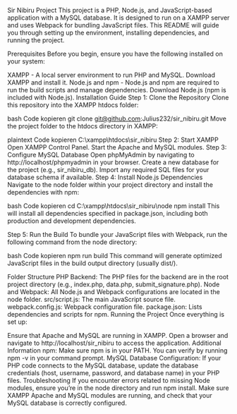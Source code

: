 Sir Nibiru Project
This project is a PHP, Node.js, and JavaScript-based application with a MySQL database. It is designed to run on a XAMPP server and uses Webpack for bundling JavaScript files. This README will guide you through setting up the environment, installing dependencies, and running the project.

Prerequisites
Before you begin, ensure you have the following installed on your system:

XAMPP - A local server environment to run PHP and MySQL.
Download XAMPP and install it.
Node.js and npm - Node.js and npm are required to run the build scripts and manage dependencies.
Download Node.js (npm is included with Node.js).
Installation Guide
Step 1: Clone the Repository
Clone this repository into the XAMPP htdocs folder:

bash
Code kopieren
git clone git@github.com:Julius232/sir_nibiru.git
Move the project folder to the htdocs directory in XAMPP:

plaintext
Code kopieren
C:\xampp\htdocs\sir_nibiru
Step 2: Start XAMPP
Open XAMPP Control Panel.
Start the Apache and MySQL modules.
Step 3: Configure MySQL Database
Open phpMyAdmin by navigating to http://localhost/phpmyadmin in your browser.
Create a new database for the project (e.g., sir_nibiru_db).
Import any required SQL files for your database schema if available.
Step 4: Install Node.js Dependencies
Navigate to the node folder within your project directory and install the dependencies with npm:

bash
Code kopieren
cd C:\xampp\htdocs\sir_nibiru\node
npm install
This will install all dependencies specified in package.json, including both production and development dependencies.

Step 5: Run the Build
To bundle your JavaScript files with Webpack, run the following command from the node directory:

bash
Code kopieren
npm run build
This command will generate optimized JavaScript files in the build output directory (usually dist/).

Folder Structure
PHP Backend: The PHP files for the backend are in the root project directory (e.g., index.php, data.php, submit_signature.php).
Node and Webpack: All Node.js and Webpack configurations are located in the node folder.
src/script.js: The main JavaScript source file.
webpack.config.js: Webpack configuration file.
package.json: Lists dependencies and scripts for npm.
Running the Project
Once everything is set up:

Ensure that Apache and MySQL are running in XAMPP.
Open a browser and navigate to http://localhost/sir_nibiru to access the application.
Additional Information
npm: Make sure npm is in your PATH. You can verify by running npm -v in your command prompt.
MySQL Database Configuration: If your PHP code connects to the MySQL database, update the database credentials (host, username, password, and database name) in your PHP files.
Troubleshooting
If you encounter errors related to missing Node modules, ensure you’re in the node directory and run npm install.
Make sure XAMPP Apache and MySQL modules are running, and check that your MySQL database is correctly configured.